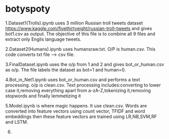 # botyspoty
1.Dataset1(Trolls).ipynb uses 3 million Russian troll tweets dataset https://www.kaggle.com/fivethirtyeight/russian-troll-tweets and gives bot1.csv as output. The objective of this file is to combine all 9 files and extract only Englis language tweets.

2.Dataset2(Humans).ipynb uses humansraw.txt. O/P is human.csv. This code converts txt file --> csv file.

3.FinalDataset.ipynb uses the o/p from 1 and 2 and gives bot_or_human.csv as o/p. The file labels the dataset as bot=1 and human=0.

4.Bot_in_Net1.ipynb uses bot_or_human.csv and performs a text processing. o/p is clean.csv. 
  Text processing includes:converting to lower case it,removing everything apart from a-zA-Z,tokenizing it,removing stopwords and finally lemmetizing it

5.Model.ipynb is where magic happens. It use clean.csv. Words are converted into feature vectors using count vector, TFIDF and word embeddings then these feature vectors are trained using LR,NB,SVM,RF and LSTM.

6.



